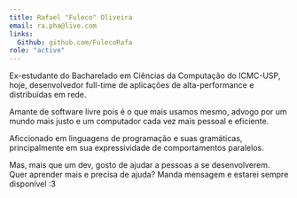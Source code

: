 ```yaml
---
title: Rafael "Fuleco" Oliveira
email: ra.pha@live.com
links:
  Github: github.com/FulecoRafa
role: "active"
---
```


Ex-estudante do Bacharelado em Ciências da Computação do ICMC-USP,
hoje, desenvolvedor full-time de aplicações de alta-performance e
distribuídas em rede.

Amante de software livre pois é o que mais usamos mesmo, advogo
por um mundo mais justo e um computador cada vez mais pessoal e
eficiente.

Aficcionado em linguagens de programação e suas gramáticas,
principalmente em sua expressividade de comportamentos paralelos.

Mas, mais que um dev, gosto de ajudar a pessoas a se desenvolverem.
Quer aprender mais e precisa de ajuda? Manda mensagem e estarei
sempre disponível :3


